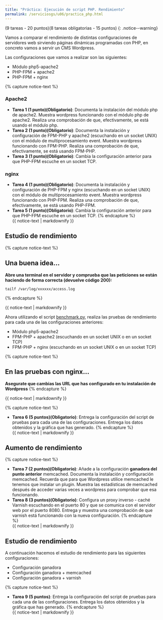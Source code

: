 ```yaml
---
title: "Práctica: Ejecución de script PHP. Rendimiento"
permalink: /serviciosgs/u06/practica_php.html
---
```


(9 tareas - 20 puntos)(8 tareas obligatorias - 15 puntos)
{: .notice--warning}
    
Vamos a comparar el rendimiento de distintas configuraciones de servidores web sirviendo páginas dinámicas programadas con PHP, en concreto vamos a servir un CMS Wordpress.

Las configuraciones que vamos a realizar son las siguientes:
	
* Módulo php5-apache2
* PHP-FPM + apache2
* PHP-FPM + nginx 

{% capture notice-text %}
### Apache2

* **Tarea 1 (1 punto)(Obligatorio)**: Documenta la instalación del módulo php de apache2. Muestra wordpress funcionando con el módulo php de apache2. Realiza una comprobación de que, efectivamente, se está usando el módulo php.
* **Tarea 2 (1 punto)(Obligatorio)**: Documenta la instalación y configuración de FPM-PHP y apache2 (escuchando en un socket UNIX) con el módulo de multiprocesamiento event. Muestra wordpress funcionando con FPM-PHP. Realiza una comprobación de que, efectivamente, se está usando FPM-PHP.
* **Tarea 3 (1 punto)(Obligatorio)**: Cambia la configuración anterior para que PHP-FPM escuche en un socket TCP.
	    

### nginx

* **Tarea 4 (1 punto)(Obligatorio)**: Documenta la instalación y configuración de PHP-FPM y nginx (escuchando en un socket UNIX) con el módulo de multiprocesamiento event. Muestra wordpress funcionando con PHP-FPM. Realiza una comprobación de que, efectivamente, se está usando PHP-FPM.
* **Tarea 5 (1 punto)(Obligatorio)**: Cambia la configuración anterior para que PHP-FPM escuche en un socket TCP.
{% endcapture %}<div class="notice--info">{{ notice-text | markdownify }}</div>

## Estudio de rendimiento

{% capture notice-text %}
## Una buena idea...

**Abre una terminal en el servidor y comprueba que las peticiones se están haciendo de forma correcta (devuelve código 200):**

    tailf /var/log/xxxxxx/access.log
{% endcapture %}<div class="notice--warning">{{ notice-text | markdownify }}</div>


Ahora utilizando el script [benchmark.py](https://github.com/josedom24/serviciosgs_doc/blob/master/rendimiento/benchmark.py), realiza las pruebas de rendimiento para cada una de las configuraciones anteriores:

* Módulo php5-apache2
* FPM-PHP + apache2 (escuchando en un socket UNIX o en un socket TCP)
* FPM-PHP + nginx (escuchando en un socket UNIX o en un socket TCP)

{% capture notice-text %}
## En las pruebas con nginx...

**Asegurate que cambias las URL que has configurado en tu instalación de Wordpress**
{% endcapture %}<div class="notice--warning">{{ notice-text | markdownify }}</div>

{% capture notice-text %}

* **Tarea 6 (5 puntos)(Obligatorio)**: Entrega la configuración del script de pruebas para cada una de las configuraciones. Entrega los datos obtenidos y la gráfica que has generado.
{% endcapture %}<div class="notice--info">{{ notice-text | markdownify }}</div>

## Aumento de rendimiento

{% capture notice-text %}

* **Tarea 7 (2 puntos)(Obligatorio)**: Añade a la configuración **ganadora del punto anterior** memcached. Documenta la instalación y configuración memcached. Recuerda que para que Wordpress utilice memcached le tenemos que instalar un plugin. Muestra las estadísticas de memcached después de acceder varias veces a wordpress para comprobar que esa funcionando.
* **Tarea 8 (3 puntos)(Obligatorio)**: Configura un proxy inverso - caché Varnish escuchando en el puerto 80 y que se comunica con el servidor web por el puerto 8080. Entrega y muestra una comprobación de que varnish está funcionando con la nueva configuración.
{% endcapture %}<div class="notice--info">{{ notice-text | markdownify }}</div>

## Estudio de rendimiento

A continuación hacemos el estudio de rendimiento para las siguientes configuraciones:

* Configuración ganadora
* Configuración ganadora + memcached
* Configuración ganadora + varnish

{% capture notice-text %}

* **Tarea 9 (5 puntos)**: Entrega la configuración del script de pruebas para cada una de las configuraciones. Entrega los datos obtenidos y la gráfica que has generado.
{% endcapture %}<div class="notice--info">{{ notice-text | markdownify }}</div>
